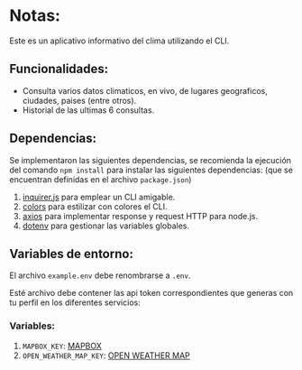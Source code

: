 # Notas:

Este es un aplicativo informativo del clima utilizando el CLI.

## Funcionalidades:

- Consulta varios datos climaticos, en vivo, de lugares geograficos, ciudades, paises (entre otros).
- Historial de las ultimas 6 consultas.

## Dependencias:

Se implementaron las siguientes dependencias, se recomienda la ejecución del comando `npm install` para instalar las siguientes dependencias: (que se encuentran definidas en el archivo `package.json`)

1. [inquirer.js](https://www.npmjs.com/package/inquirer) para emplear un CLI amigable.
2. [colors](https://www.npmjs.com/package/colors) para estilizar con colores el CLI.
3. [axios](https://www.npmjs.com/package/axios) para implementar response y request HTTP para node.js.
4. [dotenv](https://www.npmjs.com/package/dotenv) para gestionar las variables globales.

## Variables de entorno:

El archivo `example.env` debe renombrarse a `.env`.

Esté archivo debe contener las api token correspondientes que generas con tu perfil en los diferentes servicios:

### Variables:

1. `MAPBOX_KEY`: [MAPBOX](https://www.mapbox.com)
1. `OPEN_WEATHER_MAP_KEY`: [OPEN WEATHER MAP](https://openweathermap.org/api)
